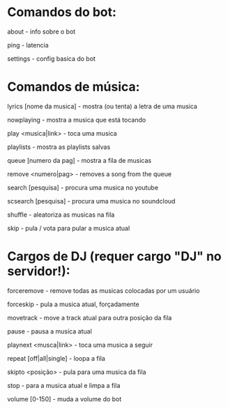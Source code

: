 # Comandos do bot:

about - info sobre o bot

ping - latencia

settings - config basica do bot

# Comandos de música:

lyrics [nome da musica] - mostra (ou tenta) a letra de uma musica

nowplaying - mostra a musica que está tocando

play <musica|link> - toca uma musica

playlists - mostra as playlists salvas

queue [numero da pag] - mostra a fila de musicas

remove  <numero|pag> - removes a song from the queue

search [pesquisa] - procura uma musica no youtube

scsearch [pesquisa] - procura uma musica no soundcloud

shuffle - aleatoriza as musicas na fila

skip - pula / vota para pular a musica atual

# Cargos de DJ (requer cargo "DJ" no servidor!):

forceremove <user> - remove todas as musicas colocadas por um usuário

forceskip - pula a musica atual, forçadamente

movetrack <de> <para> - move a track atual para outra posição da fila

pause - pausa a musica atual

playnext <musca|link> - toca uma musica a seguir

repeat [off|all|single] - loopa a fila

skipto <posição> - pula para uma musica da fila

stop - para a musica atual e limpa a fila

volume [0-150] - muda a volume do bot

